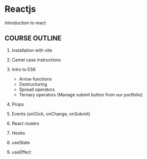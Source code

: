 # Reactjs
Introduction to react


## COURSE OUTLINE


1.	Installation with vite
2.	Camel case instructions

3.	Intro to ES6 
    - Arrow functions 
    - Destructuring 
    - Spread operators
    - Ternary operators (Manage submit button from our portfolio)

4.	Props
5.	Events (onClick, onChange, onSubmit)
6.	React routers
7.	Hooks
8.	useState
9.	useEffect


